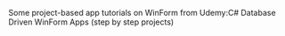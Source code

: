 Some project-based app tutorials on WinForm from Udemy:C# Database Driven WinForm Apps (step by step projects)
